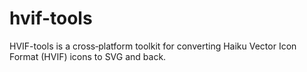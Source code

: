 # hvif-tools
HVIF-tools is a cross‑platform toolkit for converting Haiku Vector Icon Format (HVIF) icons to SVG and back.
